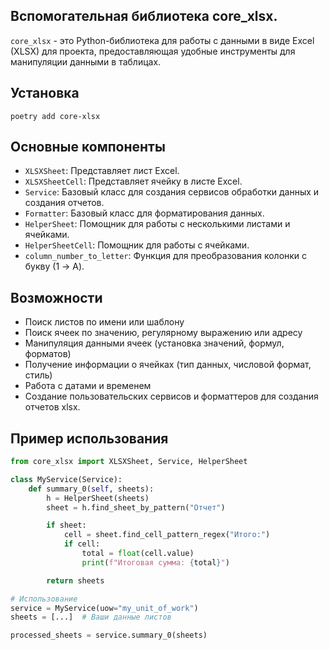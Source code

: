 ## Вспомогательная библиотека __core_xlsx__.

`core_xlsx` - это Python-библиотека для работы с данными в виде Excel (XLSX) для проекта, предоставляющая удобные инструменты для манипуляции данными в таблицах.

## Установка

```
poetry add core-xlsx
```

## Основные компоненты

- `XLSXSheet`: Представляет лист Excel.
- `XLSXSheetCell`: Представляет ячейку в листе Excel.
- `Service`: Базовый класс для создания сервисов обработки данных и создания отчетов.
- `Formatter`: Базовый класс для форматирования данных.
- `HelperSheet`: Помощник для работы с несколькими листами и ячейками.
- `HelperSheetCell`: Помощник для работы с ячейками.
- `column_number_to_letter`: Функция для преобразования колонки с букву (1 -> A).

## Возможности

- Поиск листов по имени или шаблону
- Поиск ячеек по значению, регулярному выражению или адресу
- Манипуляция данными ячеек (установка значений, формул, форматов)
- Получение информации о ячейках (тип данных, числовой формат, стиль)
- Работа с датами и временем
- Создание пользовательских сервисов и форматтеров для создания отчетов xlsx.

## Пример использования

```python
from core_xlsx import XLSXSheet, Service, HelperSheet

class MyService(Service):
    def summary_0(self, sheets):
        h = HelperSheet(sheets)
        sheet = h.find_sheet_by_pattern("Отчет")

        if sheet:
            cell = sheet.find_cell_pattern_regex("Итого:")
            if cell:
                total = float(cell.value)
                print(f"Итоговая сумма: {total}")

        return sheets

# Использование
service = MyService(uow="my_unit_of_work")
sheets = [...]  # Ваши данные листов

processed_sheets = service.summary_0(sheets)
```
